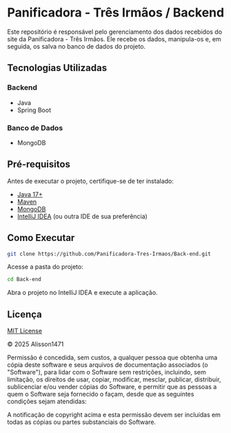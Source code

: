 
# Panificadora - Três Irmãos / Backend

Este repositório é responsável pelo gerenciamento dos dados recebidos do site da Panificadora - Três Irmãos. Ele recebe os dados, manipula-os e, em seguida, os salva no banco de dados do projeto.



## Tecnologias Utilizadas

### Backend
- Java
- Spring Boot

### Banco de Dados
- MongoDB

## Pré-requisitos
Antes de executar o projeto, certifique-se de ter instalado:
- [Java 17+](https://www.oracle.com/java/technologies/javase/jdk17-archive-downloads.html)
- [Maven](https://maven.apache.org/download.cgi)
- [MongoDB](https://www.mongodb.com/try/download/community)
- [IntelliJ IDEA](https://www.jetbrains.com/idea/) (ou outra IDE de sua preferência)

## Como Executar
```sh
git clone https://github.com/Panificadora-Tres-Irmaos/Back-end.git
```
Acesse a pasta do projeto:
```sh
cd Back-end
```
Abra o projeto no IntelliJ IDEA e execute a aplicação.
## Licença

[MIT License](https://choosealicense.com/licenses/mit/)

© 2025 Alisson1471

Permissão é concedida, sem custos, a qualquer pessoa que obtenha uma cópia deste software e seus arquivos de documentação associados (o "Software"), para lidar com o Software sem restrições, incluindo, sem limitação, os direitos de usar, copiar, modificar, mesclar, publicar, distribuir, sublicenciar e/ou vender cópias do Software, e permitir que as pessoas a quem o Software seja fornecido o façam, desde que as seguintes condições sejam atendidas:

A notificação de copyright acima e esta permissão devem ser incluídas em todas as cópias ou partes substanciais do Software.